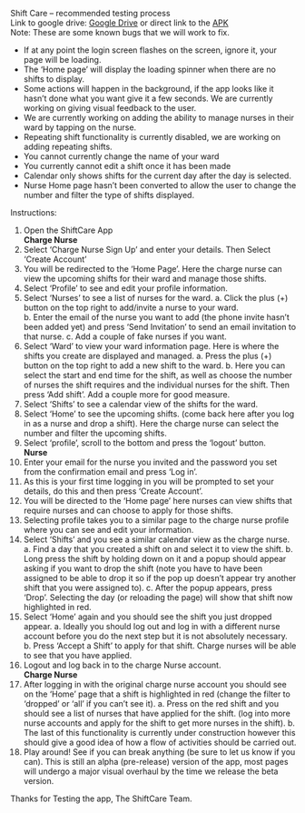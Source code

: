 Shift Care – recommended testing process<br>
Link to google drive: [Google Drive](https://drive.google.com/drive/folders/13e43J8viCah0rvO-ksIcL9Au1hPTTqk0?usp=sharing) or direct link to the [APK](https://drive.google.com/file/d/1LX36HXN6Ru2nLOsBIeasbcX2lwNIJCGN/view?usp=sharing)<br>
Note: These are some known bugs that we will work to fix.
-	If at any point the login screen flashes on the screen, ignore it, your page will be loading.
-	The ‘Home page’ will display the loading spinner when there are no shifts to display. 
-	Some actions will happen in the background, if the app looks like it hasn’t done what you want give it a few seconds. We are currently working on giving visual feedback to the user.
-	We are currently working on adding the ability to manage nurses in their ward by tapping on the nurse.
-	Repeating shift functionality is currently disabled, we are working on adding repeating shifts.
-	You cannot currently change the name of your ward
-	You currently cannot edit a shift once it has been made
-	Calendar only shows shifts for the current day after the day is selected.
-	Nurse Home page hasn’t been converted to allow the user to change the number and filter the type of shifts displayed.

Instructions:
1.	Open the ShiftCare App<br>
**Charge Nurse**<br>
2.	Select ‘Charge Nurse Sign Up’ and enter your details. Then Select ‘Create Account’
3.	You will be redirected to the ‘Home Page’. Here the charge nurse can view the upcoming shifts for their ward and manage those shifts.
4.	Select ‘Profile’ to see and edit your profile information.
5.	Select ‘Nurses’ to see a list of nurses for the ward. 
a.	Click the plus (+) button on the top right to add/invite a nurse to your ward.  
b.	Enter the email of the nurse you want to add (the phone invite hasn’t been added yet) and press ‘Send Invitation’ to send an email invitation to that nurse.
c.	Add a couple of fake nurses if you want.
6.	Select ‘Ward’ to view your ward information page. Here is where the shifts you create are displayed and managed.
a.	Press the plus (+) button on the top right to add a new shift to the ward.
b.	Here you can select the start and end time for the shift, as well as choose the number of nurses the shift requires and the individual nurses for the shift. Then press ‘Add shift’. Add a couple more for good measure.
7.	Select ‘Shifts’ to see a calendar view of the shifts for the ward.
8.	Select ‘Home’ to see the upcoming shifts. (come back here after you log in as a nurse and drop a shift). Here the charge nurse can select the number and filter the upcoming shifts.
9.	Select ‘profile’, scroll to the bottom and press the ‘logout’ button.<br>
**Nurse**<br>
10.	Enter your email for the nurse you invited and the password you set from the confirmation email and press ‘Log in’.
11.	As this is your first time logging in you will be prompted to set your details, do this and then press ‘Create Account’.
12.	You will be directed to the ‘Home page’ here nurses can view shifts that require nurses and can choose to apply for those shifts.
13.	Selecting profile takes you to a similar page to the charge nurse profile where you can see and edit your information.
14.	Select ‘Shifts’ and you see a similar calendar view as the charge nurse. 
a.	Find a day that you created a shift on and select it to view the shift.
b.	Long press the shift by holding down on it and a popup should appear asking if you want to drop the shift (note you have to have been assigned to be able to drop it so if the pop up doesn’t appear try another shift that you were assigned to).
c.	After the popup appears, press ‘Drop’. Selecting the day (or reloading the page) will show that shift now highlighted in red.
15.	Select ‘Home’ again and you should see the shift you just dropped appear. 
a.	Ideally you should log out and log in with a different nurse account before you do the next step but it is not absolutely necessary. 
b.	Press ‘Accept a Shift’ to apply for that shift. Charge nurses will be able to see that you have applied. 
16.	Logout and log back in to the charge Nurse account.<br>
**Charge Nurse**<br>
17.	After logging in with the original charge nurse account you should see on the ‘Home’ page that a shift is highlighted in red (change the filter to ‘dropped’ or ‘all’ if you can’t see it). 
a.	Press on the red shift and you should see a list of nurses that have applied for the shift. (log into more nurse accounts and apply for the shift to get more nurses in the shift).
b.	The last of this functionality is currently under construction however this should give a good idea of how a flow of activities should be carried out.
18.	Play around! See if you can break anything (be sure to let us know if you can). This is still an alpha (pre-release) version of the app, most pages will undergo a major visual overhaul by the time we release the beta version.


Thanks for Testing the app,
The ShiftCare Team.
